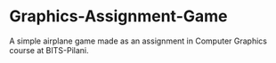 # Graphics-Assignment-Game
A simple airplane game made as an assignment in Computer Graphics course at BITS-Pilani.

